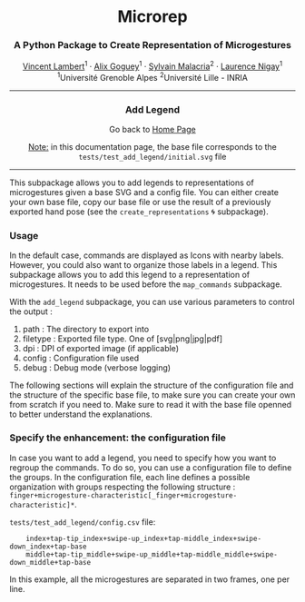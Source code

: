 <p align="center">
<h1 align="center">Microrep</h1>
<h3 align="center">A Python Package to Create Representation of Microgestures</h3>
</p>
<p align="center">
  <p align="center">
    <a href="https://vincent-lambert.eu/">Vincent Lambert</a><sup>1</sup>
    ·
    <a href="http://alixgoguey.fr/">Alix Goguey</a><sup>1</sup>
    ·
    <a href="https://malacria.com/">Sylvain Malacria</a><sup>2</sup>
    ·
    <a href="http://iihm.imag.fr/member/lnigay/">Laurence Nigay</a><sup>1</sup>
    <br>
    <sup>1</sup>Université Grenoble Alpes <sup>2</sup>Université Lille - INRIA
  </p>
</p>

---

<h3 align="center">
    Add Legend
</h3>
<p align="center">
    Go back to <a href="../README.md">Home Page</a>
</p>

<p align="center">
    <u>Note:</u> in this documentation page, the base file corresponds to the <code>tests/test_add_legend/initial.svg</code> file
</p>

---

This subpackage allows you to add legends to representations of microgestures given a base SVG and a config file. You can either create your own base file, copy our base file or use the result of a previously exported hand pose (see the `create_representations` :cyclone: subpackage).

### Usage

In the default case, commands are displayed as Icons with nearby labels. However, you could also want to organize those labels in a legend. This subpackage allows you to add this legend to a representation of microgestures. It needs to be used before the `map_commands` subpackage.

With the `add_legend` subpackage, you can use various parameters to control the output :

1. path : The directory to export into
2. filetype : Exported file type. One of [svg|png|jpg|pdf]
3. dpi : DPI of exported image (if applicable)
4. config : Configuration file used
5. debug : Debug mode (verbose logging)

The following sections will explain the structure of the configuration file and the structure of the specific base file, to make sure you can create your own from scratch if you need to.
Make sure to read it with the base file openned to better understand the explanations.

### Specify the enhancement: the configuration file

In case you want to add a legend, you need to specify how you want to regroup the commands. To do so, you can use a configuration file to define the groups. In the configuration file, each line defines a possible organization with groups respecting the following structure : ``finger+microgesture-characteristic[_finger+microgesture-characteristic]*``.

`tests/test_add_legend/config.csv` file:

```csv
    index+tap-tip_index+swipe-up_index+tap-middle_index+swipe-down_index+tap-base
    middle+tap-tip_middle+swipe-up_middle+tap-middle_middle+swipe-down_middle+tap-base
```

In this example, all the microgestures are separated in two frames, one per line.

